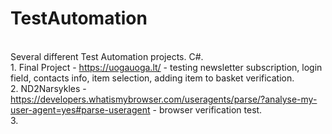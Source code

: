 # TestAutomation
<br> Several different Test Automation projects. C#.
<br> 1. Final Project - https://uogauoga.lt/ - testing newsletter subscription, login field, contacts info, item selection, adding item to basket verification.
<br> 2. ND2Narsykles - https://developers.whatismybrowser.com/useragents/parse/?analyse-my-user-agent=yes#parse-useragent - browser verification test.
<br> 3. 
